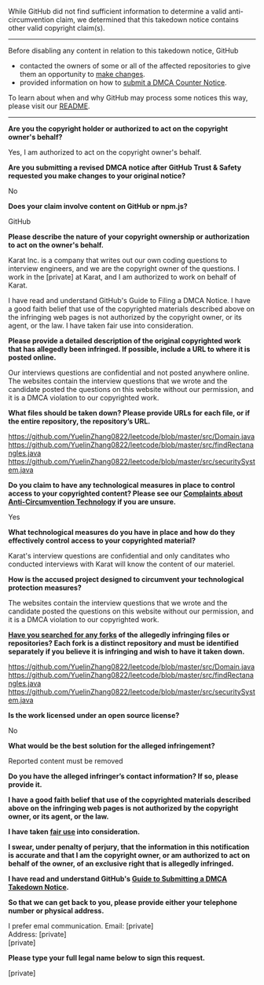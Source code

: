 While GitHub did not find sufficient information to determine a valid anti-circumvention claim, we determined that this takedown notice contains other valid copyright claim(s).

---

Before disabling any content in relation to this takedown notice, GitHub
- contacted the owners of some or all of the affected repositories to give them an opportunity to [make changes](https://docs.github.com/en/github/site-policy/dmca-takedown-policy#a-how-does-this-actually-work).
- provided information on how to [submit a DMCA Counter Notice](https://docs.github.com/en/articles/guide-to-submitting-a-dmca-counter-notice).

To learn about when and why GitHub may process some notices this way, please visit our [README](https://github.com/github/dmca/blob/master/README.md#anatomy-of-a-takedown-notice).

---

**Are you the copyright holder or authorized to act on the copyright owner's behalf?**

Yes, I am authorized to act on the copyright owner's behalf.

**Are you submitting a revised DMCA notice after GitHub Trust & Safety requested you make changes to your original notice?**

No

**Does your claim involve content on GitHub or npm.js?**

GitHub

**Please describe the nature of your copyright ownership or authorization to act on the owner's behalf.**

Karat Inc. is a company that writes out our own coding questions to interview engineers, and we are the copyright owner of the questions. I work in the [private] at Karat, and I am authorized to work on behalf of Karat.

I have read and understand GitHub's Guide to Filing a DMCA Notice. I have a good faith belief that use of the copyrighted materials described above on the infringing web pages is not authorized by the copyright owner, or its agent, or the law. I have taken fair use into consideration.

**Please provide a detailed description of the original copyrighted work that has allegedly been infringed. If possible, include a URL to where it is posted online.**

Our interviews questions are confidential and not posted anywhere online. The websites contain the interview questions that we wrote and the candidate posted the questions on this website without our permission, and it is a DMCA violation to our copyrighted work.

**What files should be taken down? Please provide URLs for each file, or if the entire repository, the repository’s URL.**

https://github.com/YuelinZhang0822/leetcode/blob/master/src/Domain.java  
https://github.com/YuelinZhang0822/leetcode/blob/master/src/findRectanangles.java  
https://github.com/YuelinZhang0822/leetcode/blob/master/src/securitySystem.java  

**Do you claim to have any technological measures in place to control access to your copyrighted content? Please see our <a href="https://docs.github.com/articles/guide-to-submitting-a-dmca-takedown-notice#complaints-about-anti-circumvention-technology">Complaints about Anti-Circumvention Technology</a> if you are unsure.**

Yes

**What technological measures do you have in place and how do they effectively control access to your copyrighted material?**

Karat's interview questions are confidential and only canditates who conducted interviews with Karat will know the content of our materiel.

**How is the accused project designed to circumvent your technological protection measures?**

The websites contain the interview questions that we wrote and the candidate posted the questions on this website without our permission, and it is a DMCA violation to our copyrighted work.

**<a href="https://docs.github.com/articles/dmca-takedown-policy#b-what-about-forks-or-whats-a-fork">Have you searched for any forks</a> of the allegedly infringing files or repositories? Each fork is a distinct repository and must be identified separately if you believe it is infringing and wish to have it taken down.**

https://github.com/YuelinZhang0822/leetcode/blob/master/src/Domain.java  
https://github.com/YuelinZhang0822/leetcode/blob/master/src/findRectanangles.java  
https://github.com/YuelinZhang0822/leetcode/blob/master/src/securitySystem.java  

**Is the work licensed under an open source license?**

No

**What would be the best solution for the alleged infringement?**

Reported content must be removed

**Do you have the alleged infringer’s contact information? If so, please provide it.**

**I have a good faith belief that use of the copyrighted materials described above on the infringing web pages is not authorized by the copyright owner, or its agent, or the law.**

**I have taken <a href="https://www.lumendatabase.org/topics/22">fair use</a> into consideration.**

**I swear, under penalty of perjury, that the information in this notification is accurate and that I am the copyright owner, or am authorized to act on behalf of the owner, of an exclusive right that is allegedly infringed.**

**I have read and understand GitHub's <a href="https://docs.github.com/articles/guide-to-submitting-a-dmca-takedown-notice/">Guide to Submitting a DMCA Takedown Notice</a>.**

**So that we can get back to you, please provide either your telephone number or physical address.**

I prefer emal communication. Email: [private]  
Address: [private]  
[private]  

**Please type your full legal name below to sign this request.**

[private]  
